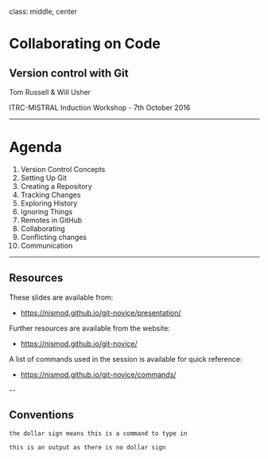 class: middle, center

# Collaborating on Code

## Version control with Git

Tom Russell & Will Usher

ITRC-MISTRAL Induction Workshop - 7th October 2016

---

# Agenda

1. Version Control Concepts
1. Setting Up Git
1. Creating a Repository
1. Tracking Changes
1. Exploring History
1. Ignoring Things
1. Remotes in GitHub
1. Collaborating
1. Conflicting changes
1. Communication

---

## Resources

These slides are available from:
- https://nismod.github.io/git-novice/presentation/

Further resources are available from the website:
- https://nismod.github.io/git-novice/

A list of commands used in the session is available for quick reference:
- https://nismod.github.io/git-novice/commands/

--

## Conventions

```bash
the dollar sign means this is a command to type in
```

```
this is an output as there is no dollar sign
```
